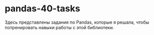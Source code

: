 # pandas-40-tasks
Здесь представлены задания по Pandas, которые я решала, чтобы потренировать навыки работы с этой библиотеки.
